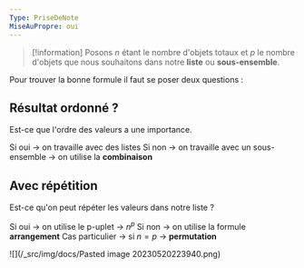 ```yaml
---
Type: PriseDeNote
MiseAuPropre: oui
---
```


>[!information]
>Posons $n$ étant le nombre d'objets totaux et $p$ le nombre d'objets que nous souhaitons dans notre **liste** ou **sous-ensemble**.

Pour trouver la bonne formule il faut se poser deux questions : 

## Résultat ordonné ?
Est-ce que l'ordre des valeurs a une importance.

Si oui -> on travaille avec des listes
Si non -> on travaille avec un sous-ensemble -> on utilise la **combinaison**

## Avec répétition
Est-ce qu'on peut répéter les valeurs dans notre liste ?

Si oui -> on utilise le p-uplet -> $n^p$
Si non -> on utilise la formule **arrangement**
	Cas particulier -> si $n = p$ -> **permutation**

![](/_src/img/docs/Pasted image 20230520223940.png)